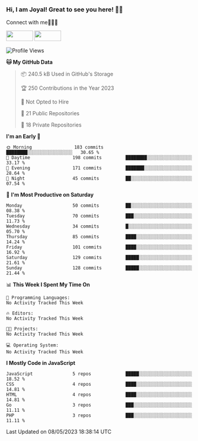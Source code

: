 ### Hi, I am Joyal! Great to see you here! 👨‍💻

Connect with me🧑🏼‍💻

[<img src="https://img.shields.io/badge/--twitter?label=Twitter&logo=Twitter&style=social"  width="72px" height="28px">](https://twitter.com/joyalDev) [<img src="https://img.shields.io/badge/--linkedin?label=LinkedIn&logo=LinkedIn&style=social"  width="72px" height="28px">](https://www.linkedin.com/in/joyal-raphel-588760191/)



<!--START_SECTION:waka-->
![Profile Views](http://img.shields.io/badge/Profile%20Views-1-blue)

**🐱 My GitHub Data** 

> 📦 240.5 kB Used in GitHub's Storage 
 > 
> 🏆 250 Contributions in the Year 2023
 > 
> 🚫 Not Opted to Hire
 > 
> 📜 21 Public Repositories 
 > 
> 🔑 18 Private Repositories 
 > 
**I'm an Early 🐤** 

```text
🌞 Morning                183 commits         ████████░░░░░░░░░░░░░░░░░   30.65 % 
🌆 Daytime                198 commits         ████████░░░░░░░░░░░░░░░░░   33.17 % 
🌃 Evening                171 commits         ███████░░░░░░░░░░░░░░░░░░   28.64 % 
🌙 Night                  45 commits          ██░░░░░░░░░░░░░░░░░░░░░░░   07.54 % 
```
📅 **I'm Most Productive on Saturday** 

```text
Monday                   50 commits          ██░░░░░░░░░░░░░░░░░░░░░░░   08.38 % 
Tuesday                  70 commits          ███░░░░░░░░░░░░░░░░░░░░░░   11.73 % 
Wednesday                34 commits          █░░░░░░░░░░░░░░░░░░░░░░░░   05.70 % 
Thursday                 85 commits          ████░░░░░░░░░░░░░░░░░░░░░   14.24 % 
Friday                   101 commits         ████░░░░░░░░░░░░░░░░░░░░░   16.92 % 
Saturday                 129 commits         █████░░░░░░░░░░░░░░░░░░░░   21.61 % 
Sunday                   128 commits         █████░░░░░░░░░░░░░░░░░░░░   21.44 % 
```


📊 **This Week I Spent My Time On** 

```text
💬 Programming Languages: 
No Activity Tracked This Week

🔥 Editors: 
No Activity Tracked This Week

🐱‍💻 Projects: 
No Activity Tracked This Week

💻 Operating System: 
No Activity Tracked This Week
```

**I Mostly Code in JavaScript** 

```text
JavaScript               5 repos             █████░░░░░░░░░░░░░░░░░░░░   18.52 % 
CSS                      4 repos             ████░░░░░░░░░░░░░░░░░░░░░   14.81 % 
HTML                     4 repos             ████░░░░░░░░░░░░░░░░░░░░░   14.81 % 
Go                       3 repos             ███░░░░░░░░░░░░░░░░░░░░░░   11.11 % 
PHP                      3 repos             ███░░░░░░░░░░░░░░░░░░░░░░   11.11 % 
```




 Last Updated on 08/05/2023 18:38:14 UTC
<!--END_SECTION:waka-->

